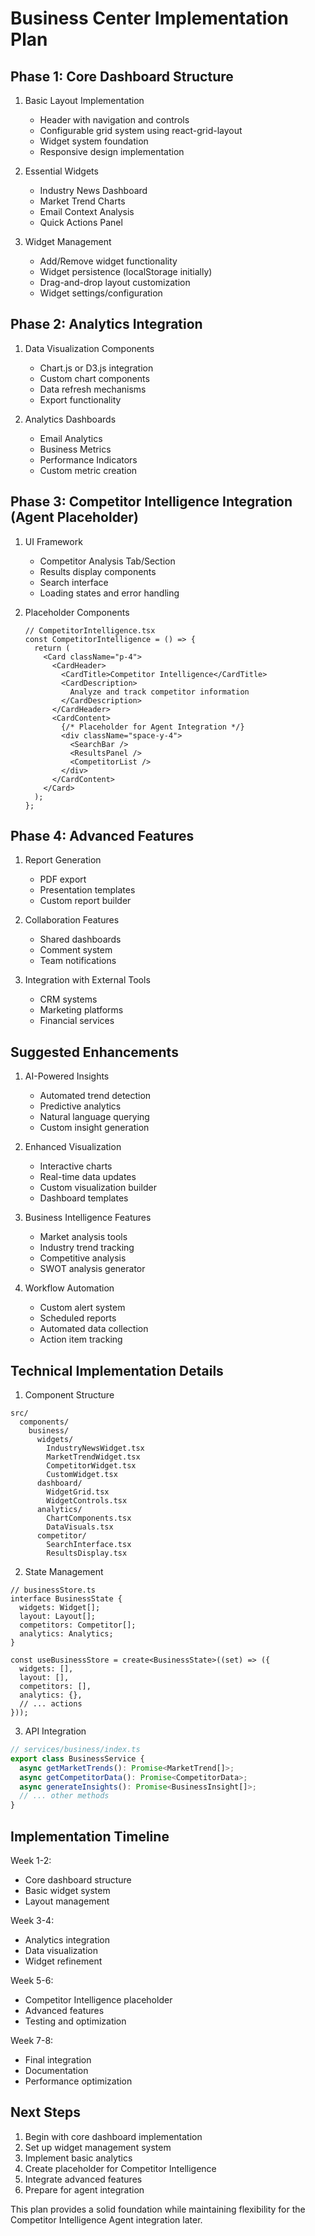 # Business Center Implementation Plan

## Phase 1: Core Dashboard Structure
1. Basic Layout Implementation
   - Header with navigation and controls
   - Configurable grid system using react-grid-layout
   - Widget system foundation
   - Responsive design implementation

2. Essential Widgets
   - Industry News Dashboard
   - Market Trend Charts
   - Email Context Analysis
   - Quick Actions Panel

3. Widget Management
   - Add/Remove widget functionality
   - Widget persistence (localStorage initially)
   - Drag-and-drop layout customization
   - Widget settings/configuration

## Phase 2: Analytics Integration
1. Data Visualization Components
   - Chart.js or D3.js integration
   - Custom chart components
   - Data refresh mechanisms
   - Export functionality

2. Analytics Dashboards
   - Email Analytics
   - Business Metrics
   - Performance Indicators
   - Custom metric creation

## Phase 3: Competitor Intelligence Integration (Agent Placeholder)
1. UI Framework
   - Competitor Analysis Tab/Section
   - Results display components
   - Search interface
   - Loading states and error handling

2. Placeholder Components
   ```tsx
   // CompetitorIntelligence.tsx
   const CompetitorIntelligence = () => {
     return (
       <Card className="p-4">
         <CardHeader>
           <CardTitle>Competitor Intelligence</CardTitle>
           <CardDescription>
             Analyze and track competitor information
           </CardDescription>
         </CardHeader>
         <CardContent>
           {/* Placeholder for Agent Integration */}
           <div className="space-y-4">
             <SearchBar />
             <ResultsPanel />
             <CompetitorList />
           </div>
         </CardContent>
       </Card>
     );
   };
   ```

## Phase 4: Advanced Features
1. Report Generation
   - PDF export
   - Presentation templates
   - Custom report builder

2. Collaboration Features
   - Shared dashboards
   - Comment system
   - Team notifications

3. Integration with External Tools
   - CRM systems
   - Marketing platforms
   - Financial services

## Suggested Enhancements

1. AI-Powered Insights
   - Automated trend detection
   - Predictive analytics
   - Natural language querying
   - Custom insight generation

2. Enhanced Visualization
   - Interactive charts
   - Real-time data updates
   - Custom visualization builder
   - Dashboard templates

3. Business Intelligence Features
   - Market analysis tools
   - Industry trend tracking
   - Competitive analysis
   - SWOT analysis generator

4. Workflow Automation
   - Custom alert system
   - Scheduled reports
   - Automated data collection
   - Action item tracking

## Technical Implementation Details

1. Component Structure
```tsx
src/
  components/
    business/
      widgets/
        IndustryNewsWidget.tsx
        MarketTrendWidget.tsx
        CompetitorWidget.tsx
        CustomWidget.tsx
      dashboard/
        WidgetGrid.tsx
        WidgetControls.tsx
      analytics/
        ChartComponents.tsx
        DataVisuals.tsx
      competitor/
        SearchInterface.tsx
        ResultsDisplay.tsx
```

2. State Management
```tsx
// businessStore.ts
interface BusinessState {
  widgets: Widget[];
  layout: Layout[];
  competitors: Competitor[];
  analytics: Analytics;
}

const useBusinessStore = create<BusinessState>((set) => ({
  widgets: [],
  layout: [],
  competitors: [],
  analytics: {},
  // ... actions
}));
```

3. API Integration
```typescript
// services/business/index.ts
export class BusinessService {
  async getMarketTrends(): Promise<MarketTrend[]>;
  async getCompetitorData(): Promise<CompetitorData>;
  async generateInsights(): Promise<BusinessInsight[]>;
  // ... other methods
}
```

## Implementation Timeline

Week 1-2:
- Core dashboard structure
- Basic widget system
- Layout management

Week 3-4:
- Analytics integration
- Data visualization
- Widget refinement

Week 5-6:
- Competitor Intelligence placeholder
- Advanced features
- Testing and optimization

Week 7-8:
- Final integration
- Documentation
- Performance optimization

## Next Steps

1. Begin with core dashboard implementation
2. Set up widget management system
3. Implement basic analytics
4. Create placeholder for Competitor Intelligence
5. Integrate advanced features
6. Prepare for agent integration

This plan provides a solid foundation while maintaining flexibility for the Competitor Intelligence Agent integration later.

